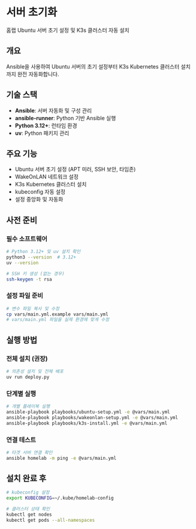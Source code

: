 # 서버 초기화

홈랩 Ubuntu 서버 초기 설정 및 K3s 클러스터 자동 설치

## 개요

Ansible을 사용하여 Ubuntu 서버의 초기 설정부터 K3s Kubernetes 클러스터 설치까지 완전 자동화합니다.

## 기술 스택

- **Ansible**: 서버 자동화 및 구성 관리
- **ansible-runner**: Python 기반 Ansible 실행
- **Python 3.12+**: 런타임 환경
- **uv**: Python 패키지 관리

## 주요 기능

- Ubuntu 서버 초기 설정 (APT 미러, SSH 보안, 타임존)
- WakeOnLAN 네트워크 설정
- K3s Kubernetes 클러스터 설치
- kubeconfig 자동 설정
- 설정 중앙화 및 자동화

## 사전 준비

### 필수 소프트웨어
```bash
# Python 3.12+ 및 uv 설치 확인
python3 --version  # 3.12+
uv --version

# SSH 키 생성 (없는 경우)
ssh-keygen -t rsa
```

### 설정 파일 준비
```bash
# 변수 파일 복사 및 수정
cp vars/main.yml.example vars/main.yml
# vars/main.yml 파일을 실제 환경에 맞게 수정
```

## 실행 방법

### 전체 설치 (권장)
```bash
# 의존성 설치 및 전체 배포
uv run deploy.py
```

### 단계별 실행
```bash
# 개별 플레이북 실행
ansible-playbook playbooks/ubuntu-setup.yml -e @vars/main.yml
ansible-playbook playbooks/wakeonlan-setup.yml -e @vars/main.yml
ansible-playbook playbooks/k3s-install.yml -e @vars/main.yml
```

### 연결 테스트
```bash
# 타겟 서버 연결 확인
ansible homelab -m ping -e @vars/main.yml
```

## 설치 완료 후

```bash
# kubeconfig 설정
export KUBECONFIG=~/.kube/homelab-config

# 클러스터 상태 확인
kubectl get nodes
kubectl get pods --all-namespaces
```
